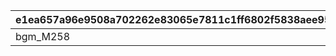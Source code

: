 |e1ea657a96e9508a702262e83065e7811c1ff6802f5838aee952a415866761f4|1d76b0383faf5c48cc8aee3afc33b5c351cf147c650f6ff9672cfd21947e632f|cedc0984acb807122e91faa7ee6f9e83a3ede3f6982cebf4c40409ebb95e2d80|
| --- | --- | --- |
|bgm_M258|bgm_M258|20017|
